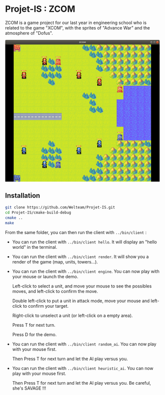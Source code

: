 # Projet-IS : ZCOM

ZCOM is a game project for our last year in engineering school who is related to the game "XCOM", with the sprites of "Advance War" and the atmosphere of "Dofus".

![Alt text](res/screenshot.png?raw=true "Screenshot of the game")

## Installation

```bash
git clone https://github.com/Welteam/Projet-IS.git
cd Projet-IS/cmake-build-debug
cmake ..
make
```

From the same folder, you can then run the client with `../bin/client` :

* You can run the client with `../bin/client hello`. It will display an "hello world" in the terminal.

* You can run the client with `../bin/client render`. It will show you a render of the game (map, units, towers...).

* You can run the client with `../bin/client engine`. You can now play with your mouse or launch the demo.

	Left-click to select a unit, and move your mouse to see the possibles moves, and left-click to confirm the move.

	Double left-click to put a unit in attack mode, move your mouse and left-click to confirm your target.

	Right-click to unselect a unit (or left-click on a empty area).

	Press T for next turn.

	Press D for the demo.

* You can run the client with `../bin/client random_ai`. You can now play with your mouse first.
	
	Then Press T for next turn and let the AI play versus you.


* You can run the client with `../bin/client heuristic_ai`. You can now play with your mouse first.
	
	Then Press T for next turn and let the AI play versus you. Be careful, she's SAVAGE !!!
